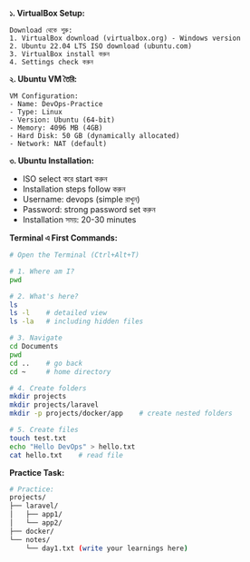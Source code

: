 **১. VirtualBox Setup:**

```
Download থেকে শুরু:
1. VirtualBox download (virtualbox.org) - Windows version
2. Ubuntu 22.04 LTS ISO download (ubuntu.com)
3. VirtualBox install করুন
4. Settings check করুন
```

**২. Ubuntu VM তৈরি:**

```
VM Configuration:
- Name: DevOps-Practice
- Type: Linux
- Version: Ubuntu (64-bit)
- Memory: 4096 MB (4GB)
- Hard Disk: 50 GB (dynamically allocated)
- Network: NAT (default)
```

**৩. Ubuntu Installation:**

- ISO select করে start করুন
- Installation steps follow করুন
- Username: devops (simple রাখুন)
- Password: strong password set করুন
- Installation সময়: 20-30 minutes

**Terminal এ First Commands:**

```bash
# Open the Terminal (Ctrl+Alt+T)

# 1. Where am I?
pwd

# 2. What's here?
ls
ls -l    # detailed view
ls -la   # including hidden files

# 3. Navigate
cd Documents
pwd
cd ..    # go back
cd ~     # home directory

# 4. Create folders
mkdir projects
mkdir projects/laravel
mkdir -p projects/docker/app    # create nested folders

# 5. Create files
touch test.txt
echo "Hello DevOps" > hello.txt
cat hello.txt    # read file
```

**Practice Task:**

```bash
# Practice:
projects/
├── laravel/
│   ├── app1/
│   └── app2/
├── docker/
└── notes/
    └── day1.txt (write your learnings here)